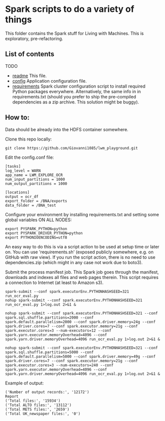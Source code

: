 # Spark scripts to do a variety of things

This folder contains the Spark stuff for Living with Machines. This is exploratory, pre-refactoring.

## List of contents

TODO

* [readme](README.md) This file.
* [config](config.conf) Application configuration file.
* [requirements](requirements.sh) Spark cluster configuration script to install required Python packages everywhere. Alternatively, the same info in in requirements.txt (should you prefer to ship the pre-compiled dependencies as a zip archive. This solution might be buggy).

## How to:

Data should be already into the HDFS container somewhere.

Clone this repo locally:

    git clone https://github.com/Giovanni1085/lwm_playground.git

Edit the config.conf file:

    [tasks]
    log_level = WARN
    app_name = LWM_EXPLORE_OCR
    num_input_partitions = 1000
    num_output_partitions = 1000
    
    [locations]
    output = ocr_df
    export_folder = /BNA/exports
    data_folder = /BNA_test

Configure your environment by installing requirements.txt and setting some global variables ON ALL NODES:

    export PYSPARK_PYTHON=python
    export PYSPARK_DRIVER_PYTHON=python
    export PYTHONIOENCODING=utf8
        
An easy way to do this is via a script action to be used at setup time or later on. You can use 'requirements.sh' (exposed publicly somewhere, e.g. on GitHub with raw view). If you run the script action, there is no need to use dependencies.zip (which might in any case not work due to boto3).

Submit the process manifest job. This Spark job goes through the manifest, downloads and indexes all files and web pages therein. This script requires a connection to Internet (at least to Amazon s3).

    spark-submit --conf spark.executorEnv.PYTHONHASHSEED=321 run_ocr_eval.py
    nohup spark-submit --conf spark.executorEnv.PYTHONHASHSEED=321 run_ocr_eval.py 1>log.out 2>&1 &
    
    nohup spark-submit --conf spark.executorEnv.PYTHONHASHSEED=321 --conf spark.sql.shuffle.partitions=2000 --conf spark.default.parallelism=2000 --conf spark.driver.memory=24g --conf spark.driver.cores=7 --conf spark.executor.memory=21g --conf spark.executor.cores=3 --num-executors=12 --conf spark.yarn.executor.memoryOverhead=4096 --conf spark.yarn.driver.memoryOverhead=4096 run_ocr_eval.py 1>log.out 2>&1 &
    
    nohup spark-submit --conf spark.executorEnv.PYTHONHASHSEED=321 --conf spark.sql.shuffle.partitions=5000 --conf spark.default.parallelism=5000 --conf spark.driver.memory=49g --conf spark.driver.cores=7 --conf spark.executor.memory=21g --conf spark.executor.cores=3 --num-executors=240 --conf spark.yarn.executor.memoryOverhead=4096 --conf spark.yarn.driver.memoryOverhead=4096 run_ocr_eval.py 1>log.out 2>&1 &
    
Example of output:

    ('Number of output records:', '12172')
    Report
    ('Total files:', '15934')
    ('Total ALTO files:', '13112')
    ('Total METS files:', '2659')
    ('Total UK_newspaper files:', '0')    